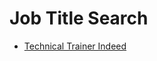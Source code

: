 # Job Title Search
- [Technical Trainer Indeed](https://www.indeed.com/jobs?q=Technical%20Trainer&l=Richmond%2C%20VA&vjk=ee6ed70392f43150)
